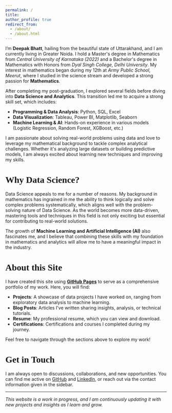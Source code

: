 ```yaml
---
permalink: /
title: 
author_profile: true
redirect_from: 
  - /about/
  - /about.html
---
```


I’m **Deepak Bhatt**, hailing from the beautiful state of Uttarakhand, and I am currently living in Greater Noida. I hold a Master's degree in Mathematics from _Central University of Karnataka (2022)_ and a Bachelor's degree in Mathematics with Honors from _Dyal Singh College, Delhi University_. My interest in mathematics began during my 12th at _Army Public School, Meerut_, where I studied in the science stream and developed a strong passion for **Mathematics**.

After completing my post-graduation, I explored several fields before diving into **Data Science and Analytics**. This transition led me to acquire a strong skill set, which includes:

- **Programming & Data Analysis**: Python, SQL, Excel
- **Data Visualization**: Tableau, Power BI, Matplotlib, Seaborn
- **Machine Learning & AI**: Hands-on experience in various models (Logistic Regression, Random Forest, XGBoost, etc.)

I am passionate about solving real-world problems using data and love to leverage my mathematical background to tackle complex analytical challenges. Whether it's analyzing large datasets or building predictive models, I am always excited about learning new techniques and improving my skills.

<span style = "font-family: Georgia;"> Why Data Science? </span>
=======

Data Science appeals to me for a number of reasons. My background in mathematics has ingrained in me the ability to think logically and solve complex problems systematically, which aligns well with the problem-solving nature of Data Science. As the world becomes more data-driven, mastering tools and techniques in this field is not only exciting but essential for contributing to real-world solutions.

The growth of **Machine Learning and Artificial Intelligence (AI)** also fascinates me, and I believe that combining these skills with my foundation in mathematics and analytics will allow me to have a meaningful impact in the industry.

<span style = "font-family: Georgia;"> About this Site </span>
=======

I have created this site using [**GitHub Pages**](https://github.com/academicpages/academicpages.github.io) to serve as a comprehensive portfolio of my work. Here, you will find:

- **Projects**: A showcase of data projects I have worked on, ranging from exploratory data analysis to machine learning.
- **Blog Posts**: Articles I've written sharing insights, analysis, or technical tutorials.
- **Resume**: My professional resume, which you can view and download.
- **Certifications**: Certifications and courses I completed during my journey.

Feel free to navigate through the sections above to explore my work!

<h1 style = "font-family: Georgia;"> Get in Touch </h1>

I am always open to discussions, collaborations, and new opportunities. You can find me active on [GitHub](https://github.com/Deepubhatt) and [LinkedIn](https://www.linkedin.com/in/deepakbhatt17/), or reach out via the contact information given in the sidebar.

---

_This website is a work in progress, and I am continuously updating it with new projects and insights as I learn and grow._
